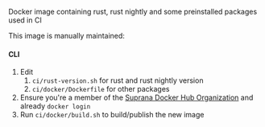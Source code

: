 Docker image containing rust, rust nightly and some preinstalled packages used in CI

This image is manually maintained:

#### CLI

1. Edit
   1. `ci/rust-version.sh` for rust and rust nightly version
   2. `ci/docker/Dockerfile` for other packages
2. Ensure you're a member of the [Suprana Docker Hub Organization](https://hub.docker.com/u/supranalabs/) and already `docker login`
3. Run `ci/docker/build.sh` to build/publish the new image
